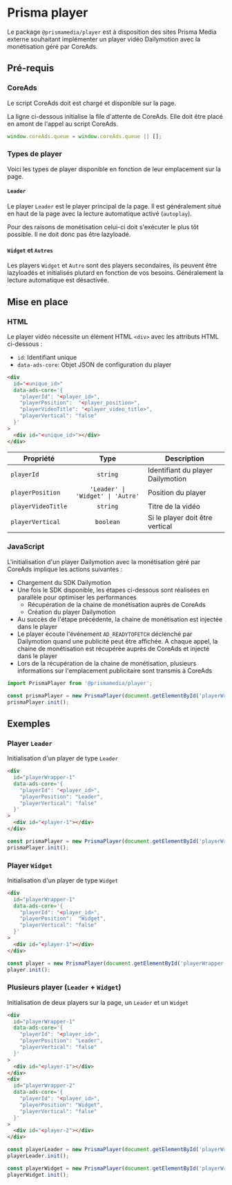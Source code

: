 # Prisma player

Le package `@prismamedia/player` est à disposition des sites Prisma Media externe souhaitant implémenter un player vidéo Dailymotion avec la monétisation géré par CoreAds.

## Pré-requis

### CoreAds

Le script CoreAds doit est chargé et disponible sur la page.

La ligne ci-dessous initialise la file d'attente de CoreAds. Elle doit être placé en amont de l'appel au script CoreAds.

```js
window.coreAds.queue = window.coreAds.queue || [];
```

### Types de player

Voici les types de player disponible en fonction de leur emplacement sur la page.

#### `Leader`

Le player `Leader` est le player principal de la page. Il est généralement situé en haut de la page avec la lecture automatique activé (`autoplay`).

Pour des raisons de monétisation celui-ci doit s'exécuter le plus tôt possible. Il ne doit donc pas être lazyloadé.

#### `Widget` et `Autres`

Les players `Widget` et `Autre` sont des players secondaires, ils peuvent être lazyloadés et initialisés plutard en fonction de vos besoins. Généralement la lecture automatique est désactivée.

## Mise en place

### HTML

Le player vidéo nécessite un élément HTML `<div>` avec les attributs HTML ci-dessous :

- `id`: Identifiant unique
- `data-ads-core`: Objet JSON de configuration du player

```html
<div
  id="<unique_id>"
  data-ads-core='{
    "playerId": "<player_id>",
    "playerPosition":  "<player_position>",
    "playerVideoTitle": "<player_video_title>",
    "playerVertical": "false"
  }'
>
  <div id="<unique_id>"></div>
</div>
```

| Propriété          |               Type                | Description                       |
| ------------------ | :-------------------------------: | --------------------------------- |
| `playerId`         |             `string`              | Identifiant du player Dailymotion |
| `playerPosition`   | `'Leader' \| 'Widget' \| 'Autre'` | Position du player                |
| `playerVideoTitle` |             `string`              | Titre de la vidéo                 |
| `playerVertical`   |             `boolean`             | Si le player doit être vertical   |

### JavaScript

L'initialisation d'un player Dailymotion avec la monétisation géré par CoreAds implique les actions suivantes :

- Chargement du SDK Dailymotion
- Une fois le SDK disponible, les étapes ci-dessous sont réalisées en parallèle pour optimiser les performances
  - Récupération de la chaine de monétisation auprès de CoreAds
  - Création du player Dailymotion
- Au succès de l'étape précédente, la chaine de monétisation est injectée dans le player
- Le player écoute l'événement `AD_READYTOFETCH` déclenché par Dailymotion quand une publicité peut être affichée. A chaque appel, la chaine de monétisation est récupérée auprès de CoreAds et injecté dans le player
- Lors de la récupération de la chaine de monétisation, plusieurs informations sur l'emplacement publicitaire sont transmis à CoreAds

```js
import PrismaPlayer from '@prismamedia/player';

const prismaPlayer = new PrismaPlayer(document.getElementById('playerWrapper-1'));
prismaPlayer.init();
```

## Exemples

### Player `Leader`

Initialisation d'un player de type `Leader`

```html
<div
  id="playerWrapper-1"
  data-ads-core='{
    "playerId": "<player_id>",
    "playerPosition": "Leader",
    "playerVertical": "false"
  }'
>
  <div id="<player-1"></div>
</div>
```

```js
const prismaPlayer = new PrismaPlayer(document.getElementById('playerWrapper-1'));
prismaPlayer.init();
```

### Player `Widget`

Initialisation d'un player de type `Widget`

```html
<div
  id="playerWrapper-1"
  data-ads-core='{
    "playerId": "<player_id>",
    "playerPosition":  "Widget",
    "playerVertical": "false"
  }'
>
  <div id="<player-1"></div>
</div>
```

```js
const player = new PrismaPlayer(document.getElementById('playerWrapper-1'));
player.init();
```

### Plusieurs player (`Leader` + `Widget`)

Initialisation de deux players sur la page, un `Leader` et un `Widget`

```html
<div
  id="playerWrapper-1"
  data-ads-core='{
    "playerId": "<player_id>",
    "playerPosition": "Leader",
    "playerVertical": "false"
  }'
>
  <div id="<player-1"></div>
</div>
<div
  id="playerWrapper-2"
  data-ads-core='{
    "playerId": "<player_id>",
    "playerPosition": "Widget",
    "playerVertical": "false"
  }'
>
  <div id="<player-2"></div>
</div>
```

```js
const playerLeader = new PrismaPlayer(document.getElementById('playerWrapper-1'));
playerLeader.init();

const playerWidget = new PrismaPlayer(document.getElementById('playerWrapper2'));
playerWidget.init();
```
